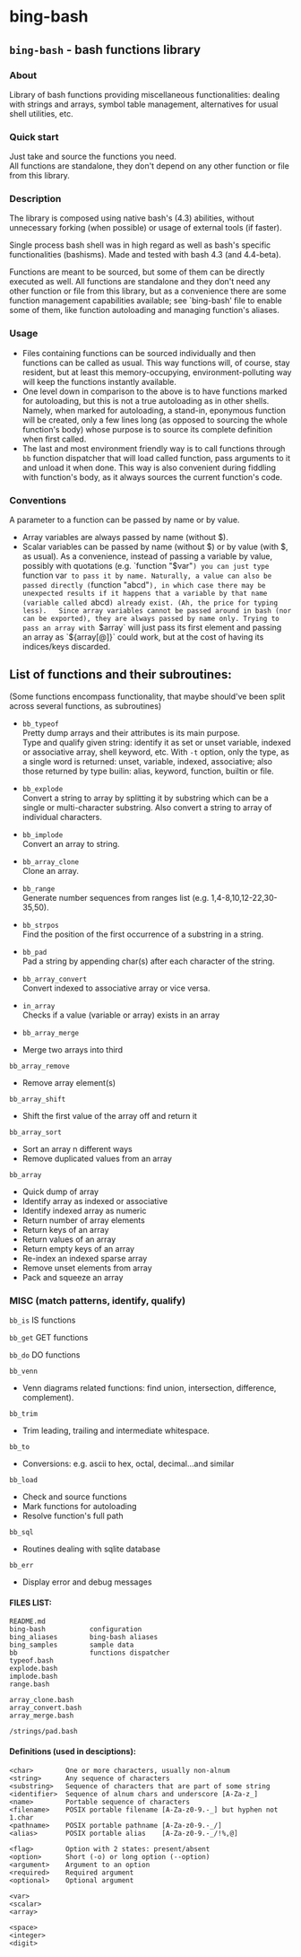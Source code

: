 # bing-bash  
  
## `bing-bash` - bash functions library  
  

### About  
Library of bash functions providing miscellaneous functionalities: dealing with strings and arrays, symbol table management, alternatives for usual shell utilities, etc.  
   
  
### Quick start  
Just take and source the functions you need.  
All functions are standalone, they don't depend on any other function or file from this library.  


### Description
The library is composed using native bash's (4.3) abilities, without unnecessary forking (when possible) or usage of external tools (if faster). 
  
Single process bash shell was in high regard as well as bash's specific functionalities (bashisms). Made and tested with bash 4.3 (and 4.4-beta).
  
Functions are meant to be sourced, but some of them can be directly executed as well. All functions are standalone and they don't need any other function or file from this library, but as a convenience there are some function management capabilities available; see `bing-bash' file to enable some of them, like function autoloading and managing function's aliases.
  
  
### Usage
* Files containing functions can be sourced individually and then functions can be called as usual. This way functions will, of course, stay resident, but at least this memory-occupying, environment-polluting way will keep the functions instantly available.
* One level down in comparison to the above is to have functions marked for autoloading, but this is not a true autoloading as in other shells. Namely, when marked for autoloading, a stand-in, eponymous function will be created, only a few lines long (as opposed to sourcing the whole function's body) whose purpose is to source its complete definition when first called.
* The last and most environment friendly way is to call functions through `bb` function dispatcher that will load called function, pass arguments to it and unload it when done. This way is also convenient during fiddling with function's body, as it always sources the current function's code.
  
  
### Conventions  
A parameter to a function can be passed by name or by value.  
* Array variables are always passed by name (without $).  
* Scalar variables can be passed by name (without $) or by value (with $, as usual).  
As a convenience, instead of passing a variable by value, possibly with quotations (e.g. `function "$var"`) you can just type `function var` to pass it by name. Naturally, a value can also be passed directly (`function "abcd"`), in which case there may be unexpected results if it happens that a variable by that name (variable called `abcd`) already exist. (Ah, the price for typing less).  
Since array variables cannot be passed around in bash (nor can be exported), they are always passed by name only. Trying to pass an array with `$array` will just pass its first element and passing an array as `${array[@]}` could work, but at the cost of having its indices/keys discarded.  
  
  
## List of functions and their subroutines:  
(Some functions encompass functionality, that maybe should've been split across several functions, as subroutines)  
    
* `bb_typeof`  
  Pretty dump arrays and their attributes is its main purpose.  
  Type and qualify given string: identify it as set or unset variable, indexed or associative array, shell keyword, etc. With `-t` option, only the type, as a single word is returned: unset, variable, indexed, associative; also those returned by type builin: alias, keyword, function, builtin or file.  
  
* `bb_explode`  
  Convert a string to array by splitting it by substring which can be a single or multi-character substring. Also convert a string to array of individual characters.  
  
* `bb_implode`  
  Convert an array to string.  
  
* `bb_array_clone`  
  Clone an array.  
  
* `bb_range`  
  Generate number sequences from ranges list (e.g. 1,4-8,10,12-22,30-35,50).  
  
* `bb_strpos`  
  Find the position of the first occurrence of a substring in a string.
  
* `bb_pad`  
Pad a string by appending char(s) after each character of the string. 
  
* `bb_array_convert`  
Convert indexed to associative array or vice versa.  
  
* `in_array`  
Checks if a value (variable or array) exists in an array
  
* `bb_array_merge`  
- Merge two arrays into third

`bb_array_remove`
- Remove array element(s)

`bb_array_shift`
- Shift the first value of the array off and return it

`bb_array_sort`
- Sort an array n different ways
- Remove duplicated values from an array
  
`bb_array`
- Quick dump of array
- Identify array as indexed or associative
- Identify indexed array as numeric
- Return number of array elements
- Return keys of an array
- Return values of an array
- Return empty keys of an array
- Re-index an indexed sparse array
- Remove unset elements from array
- Pack and squeeze an array
  
  
### MISC (match patterns, identify, qualify) 
  
`bb_is`
IS functions

`bb_get`
GET functions

`bb_do`
DO functions
  
`bb_venn`
- Venn diagrams related functions: find union, intersection, difference,  
  complement).

`bb_trim`
- Trim leading, trailing and intermediate whitespace.

`bb_to`
- Conversions: e.g. ascii to hex, octal, decimal...and similar

`bb_load`
- Check and source functions
- Mark functions for autoloading
- Resolve function's full path

`bb_sql`
- Routines dealing with sqlite database

`bb_err`
- Display error and debug messages
  
  
  
  
  
  
#### FILES LIST:  
  
````
README.md
bing-bash           configuration
bing_aliases        bing-bash aliases
bing_samples        sample data
bb                  functions dispatcher
typeof.bash
explode.bash
implode.bash
range.bash

array_clone.bash
array_convert.bash
array_merge.bash

/strings/pad.bash
````
  
  
#### Definitions (used in desciptions):  
````
<char>        One or more characters, usually non-alnum
<string>      Any sequence of characters
<substring>   Sequence of characters that are part of some string
<identifier>  Sequence of alnum chars and underscore [A-Za-z_]
<name>        Portable sequence of characters
<filename>    POSIX portable filename [A-Za-z0-9.-_] but hyphen not 1.char
<pathname>    POSIX portable pathname [A-Za-z0-9.-_/]
<alias>       POSIX portable alias    [A-Za-z0-9.-_/!%,@]

<flag>        Option with 2 states: present/absent
<option>      Short (-o) or long option (--option)
<argument>    Argument to an option
<required>    Required argument
<optional>    Optional argument

<var>
<scalar>
<array>

<space>
<integer>
<digit>
````
